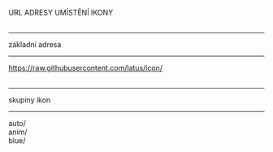URL ADRESY UMÍSTĚNÍ IKONY
<br/>
<br/>

<hr/>
základní adresa
<hr/>

  https://raw.githubusercontent.com/latus/icon/
<br/>
<br/>

<hr/>
skupiny ikon
<hr/>
    auto/
  <br/>
    anim/
  <br/>
    blue/
  <br/>
<br/>
<br/>
